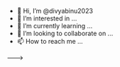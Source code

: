 - 👋 Hi, I’m @divyabinu2023
- 👀 I’m interested in ...
- 🌱 I’m currently learning ...
- 💞️ I’m looking to collaborate on ...
- 📫 How to reach me ...

<!---
<!--Begin: Star-Clicks.com HTML Code--><script type='text/javascript' src='https://www.star-clicks.com/secure/ads.php?pid=41204470452337084'></script><!-- End: Star-Clicks.com -->
--->
